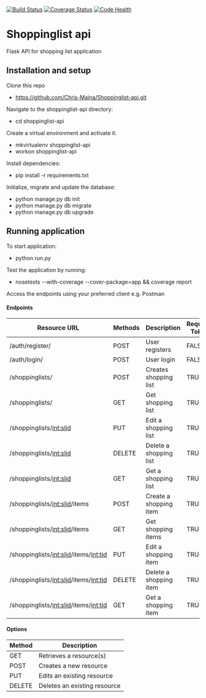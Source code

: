 [![Build Status](https://travis-ci.org/Chris-Maina/Shoppinglist-api.svg?branch=bg-limit-page-parameters)](https://travis-ci.org/Chris-Maina/Shoppinglist-api) [![Coverage Status](https://coveralls.io/repos/github/Chris-Maina/Shoppinglist-api/badge.svg?branch=bg-limit-page-parameters)](https://coveralls.io/github/Chris-Maina/Shoppinglist-api?branch=bg-limit-page-parameters) [![Code Health](https://landscape.io/github/Chris-Maina/Shoppinglist-api/bg-limit-page-parameters/landscape.svg?style=flat)](https://landscape.io/github/Chris-Maina/Shoppinglist-api/bg-limit-page-parameters)

# Shoppinglist api
Flask API for shopping list application

## Installation and setup
Clone this repo
  * https://github.com/Chris-Maina/Shoppinglist-api.git

Navigate to the shoppinglist-api directory:
  * cd shoppinglist-api

Create a virtual environment and activate it.
  * mkvirtualenv shoppinglist-api 
  * workon shoppinglist-api

Install dependencies:
  * pip install -r requirements.txt

Initialize, migrate and update the database:
  * python manage.py db init 
  * python manage.py db migrate 
  * python manage.py db upgrade

## Running application
To start application:
  * python run.py
  
Test the application by running:
  * nosetests --with-coverage --cover-package=app && coverage report
  
Access the endpoints using your preferred client e.g. Postman

#### Endpoints

| Resource URL                                | Methods | Description              | Requires Token |
|---------------------------------------------|---------|--------------------------|----------------|  
| /auth/register/                             | POST    | User registers           | FALSE          |
| /auth/login/                                | POST    | User login               | FALSE          |
| /shoppinglists/                             | POST    | Creates shopping list    | TRUE           |
| /shoppinglists/                             | GET     | Get shopping list        | TRUE           |
| /shoppinglists/<int:slid>                   | PUT     | Edit a shopping list     | TRUE           |
| /shoppinglists/<int:slid>                   | DELETE  | Delete a shopping list   | TRUE           |
| /shoppinglists/<int:slid>                   | GET     | Get a shopping list      | TRUE           |
| /shoppinglists/<int:slid>/items             | POST    | Create a shopping item   | TRUE           |
| /shoppinglists/<int:slid>/items             | GET     | Get shopping items       | TRUE           |
| /shoppinglists/<int:slid>/items/<int:tid>   | PUT     | Edit a shopping item     | TRUE           |
| /shoppinglists/<int:slid>/items/<int:tid>   | DELETE  | Delete a shopping item   | TRUE           |
| /shoppinglists/<int:slid>/items/<int:tid>   | GET     | Get a shopping item      | TRUE           |

#### Options

| Method | Description                 |
|--------|-----------------------------|
| GET    | Retrieves a resource(s)     |
| POST   | Creates a new resource      |
| PUT    | Edits an existing resource  |
| DELETE | Deletes an existing resource|